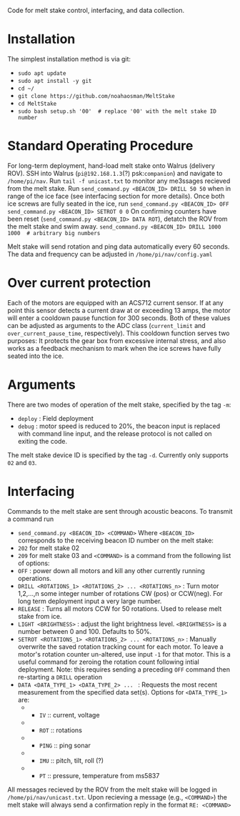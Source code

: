 
Code for melt stake control, interfacing, and data collection.

# Installation
The simplest installation method is via git:
- `sudo apt update`
- `sudo apt install -y git`
- `cd ~/`
- `git clone https://github.com/noahaosman/MeltStake`
- `cd MeltStake`
- `sudo bash setup.sh '00'  # replace '00' with the melt stake ID number`

# Standard Operating Procedure
For long-term deployment, hand-load melt stake onto Walrus (delivery ROV). SSH into Walrus (`pi@192.168.1.3`(?) psk:`companion`) and navigate to `/home/pi/nav`. Run `tail -f unicast.txt` to monitor any me3ssages recieved from the melt stake. Run 
`send_command.py <BEACON_ID> DRILL 50 50` 
when in range of the ice face (see interfacing section for more details). Once both ice screws are fully seated in the ice, run 
`send_command.py <BEACON_ID> OFF` 
`send_command.py <BEACON_ID> SETROT 0 0` 
On confirming counters have been reset (`send_command.py <BEACON_ID> DATA ROT`), detatch the ROV from the melt stake and swim away. 
`send_command.py <BEACON_ID> DRILL 1000 1000  # arbitrary big numbers`

Melt stake will send rotation and ping data automatically every 60 seconds. The data and frequency can be adjusted in `/home/pi/nav/config.yaml`

# Over current protection
Each of the motors are equipped with an ACS712 current sensor. If at any point this sensor detects a current draw at or exceeding 13 amps, the motor will enter a cooldown pause function for 300 seconds. Both of these values can be adjusted as arguments to the ADC class (`current_limit` and `over_current_pause_time`, respectively). This cooldown function serves two purposes: It protects the gear box from excessive internal stress, and also works as a feedback mechanism to mark when the ice screws have fully seated into the ice.

# Arguments
There are two modes of operation of the melt stake, specified by the tag `-m`:
- `deploy` : Field deployment
- `debug` : motor speed is reduced to 20%, the beacon input is replaced with command line input, and the release protocol is not called on exiting the code.

The melt stake device ID is specified by the tag `-d`. Currently only supports `02` and `03`.


# Interfacing
Commands to the melt stake are sent through acoustic beacons. To transmit a command run 
- `send_command.py <BEACON_ID> <COMMAND>`
Where `<BEACON_ID>` corresponds to the receiving beacon ID number on the melt stake:
- `202` for melt stake 02
- `209` for melt stake 03
and `<COMMAND>` is a command from the following list of options:
- `OFF` : power down all motors and kill any other currently running operations.
- `DRILL <ROTATIONS_1> <ROTATIONS_2> ... <ROTATIONS_n>` : Turn motor 1,2,...,n some integer number of rotations CW (pos) or CCW(neg). For long term deployment input a very large number.
- `RELEASE` : Turns all motors CCW for 50 rotations. Used to release melt stake from ice.
- `LIGHT <BRIGHTNESS>` : adjust the light brightness level. `<BRIGHTNESS>` is a number between 0 and 100. Defaults to 50%.
- `SETROT <ROTATIONS_1> <ROTATIONS_2> ... <ROTATIONS_n>` : Manually overwrite the saved rotation tracking count for each motor.  To leave a motor's rotation counter un-altered, use input `-1` for that motor. 
This is a useful command for zeroing the rotation count following intial deployment. Note: this requires sending a preceding `OFF` command then re-starting a `DRILL` operation
- `DATA <DATA_TYPE_1> <DATA_TYPE_2> ... ` : Requests the most recent measurement from the specified data set(s). Options for `<DATA_TYPE_1>` are:
    - -   `IV`     ::  current, voltage
    - -   `ROT`    ::  rotations
    - -   `PING`   ::  ping sonar
    - -   `IMU`    ::  pitch, tilt, roll (?)
    - -   `PT`     ::  pressure, temperature from ms5837


All messages recieved by the ROV from the melt stake will be logged in `/home/pi/nav/unicast.txt`. Upon recieving a message (e.g., `<COMMAND>`) the melt stake will always send a confirmation reply in the format `RE: <COMMAND>`